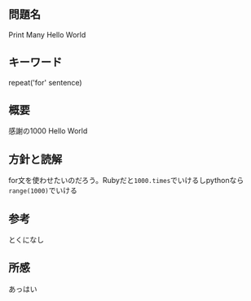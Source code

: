 ## 問題名
Print Many Hello World
## キーワード
repeat('for' sentence)
## 概要
感謝の1000 Hello World
## 方針と読解
for文を使わせたいのだろう。Rubyだと`1000.times`でいけるしpythonなら`range(1000)`でいける
## 参考
とくになし
## 所感
あっはい